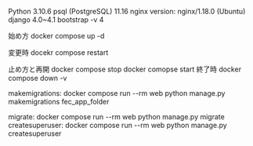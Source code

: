 Python 3.10.6
psql (PostgreSQL) 11.16
nginx version: nginx/1.18.0 (Ubuntu)
django 4.0~4.1
bootstrap -v 4

始め方
docker compose up -d

変更時
docekr compose restart

止め方と再開
docker compose stop
docker comopse start
終了時
docker compose down -v



makemigrations:
  docker compose run --rm web python manage.py makemigrations fec_app_folder

migrate:
  docker compose run --rm web python manage.py migrate
createsuperuser:
  docker compose run --rm web python manage.py createsuperuser



